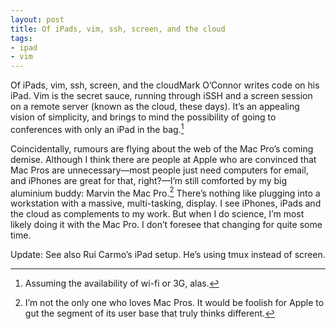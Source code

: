```yaml
---
layout: post
title: Of iPads, vim, ssh, screen, and the cloud
tags:
- ipad
- vim
---
```

Of iPads, vim, ssh, screen, and the cloudMark O’Connor writes code on his iPad. Vim is the secret sauce, running through iSSH and a screen session on a remote server (known as the cloud, these days). It’s an appealing vision of simplicity, and brings to mind the possibility of going to conferences with only an iPad in the bag.[^1]

Coincidentally, rumours are flying about the web of the Mac Pro’s coming demise. Although I think there are people at Apple who are convinced that Mac Pros are unnecessary—most people just need computers for email, and iPhones are great for that, right?—I’m still comforted by my big aluminium buddy: Marvin the Mac Pro.[^2] There’s nothing like plugging into a workstation with a massive, multi-tasking, display. I see iPhones, iPads and the cloud as complements to my work. But when I do science, I’m most likely doing it with the Mac Pro. I don’t foresee that changing for quite some time.

Update: See also Rui Carmo’s iPad setup. He’s using tmux instead of screen.

[^1]: Assuming the availability of wi-fi or 3G, alas.

[^2]: I’m not the only one who loves Mac Pros. It would be foolish for Apple to gut the segment of its user base that truly thinks different.
